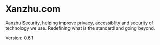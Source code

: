 # Xanzhu.com

Xanzhu Security, helping improve privacy, accessiblity and security of
technology we use. Redefining what is the standard and going beyond.

Version: 0.6.1
